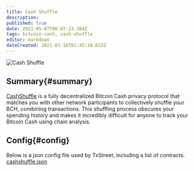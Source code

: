 ```yaml
---
title: Cash Shuffle
description:
published: true
date: 2021-05-07T06:07:23.384Z
tags: bitcoin-cash, cash-shuffle
editor: markdown
dateCreated: 2021-03-16T01:45:18.613Z
---
```


![Cash Shuffle](https://txstreet.com/static/img/singles/house_logos/cashshuffle.png)

## Summary{#summary}

[CashShuffle](https://cashshuffle.com/) is a fully decentralized Bitcoin Cash privacy protocol that matches you with other network participants to collectively shuffle your BCH, combining transactions. This shuffling process obscures your spending history and makes it incredibly difficult for anyone to track your Bitcoin Cash using chain analysis.


## Config{#config}

Below is a json config file used by TxStreet, including a list of contracts. [cashshuffle.json](/bitcoincash/houses/cashshuffle.json)
